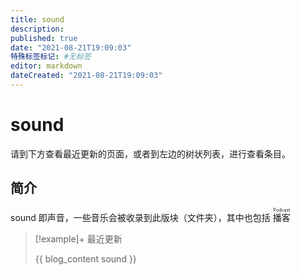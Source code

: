 ```yaml
---
title: sound
description:
published: true
date: "2021-08-21T19:09:03"
特殊标签标记: #无标签
editor: markdown
dateCreated: "2021-08-21T19:09:03"
---
```


# sound

请到下方查看最近更新的页面，或者到左边的树状列表，进行查看条目。

## 简介

sound 即声音，一些音乐会被收录到此版块（文件夹），其中也包括 <ruby>播客<rp>(</rp><rt>Podcast</rt><rp>)</rp></ruby>

> [!example]+ 最近更新
>
> {{ blog_content sound }}
